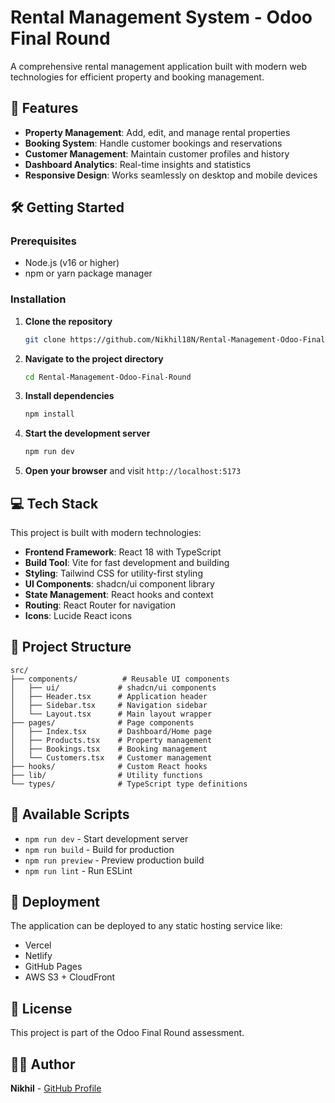 # Rental Management System - Odoo Final Round

A comprehensive rental management application built with modern web technologies for efficient property and booking management.

## 🚀 Features

- **Property Management**: Add, edit, and manage rental properties
- **Booking System**: Handle customer bookings and reservations
- **Customer Management**: Maintain customer profiles and history
- **Dashboard Analytics**: Real-time insights and statistics
- **Responsive Design**: Works seamlessly on desktop and mobile devices

## 🛠️ Getting Started

### Prerequisites

- Node.js (v16 or higher)
- npm or yarn package manager

### Installation

1. **Clone the repository**
   ```bash
   git clone https://github.com/Nikhil18N/Rental-Management-Odoo-Final-Round.git
   ```

2. **Navigate to the project directory**
   ```bash
   cd Rental-Management-Odoo-Final-Round
   ```

3. **Install dependencies**
   ```bash
   npm install
   ```

4. **Start the development server**
   ```bash
   npm run dev
   ```

5. **Open your browser** and visit `http://localhost:5173`

## 💻 Tech Stack

This project is built with modern technologies:

- **Frontend Framework**: React 18 with TypeScript
- **Build Tool**: Vite for fast development and building
- **Styling**: Tailwind CSS for utility-first styling
- **UI Components**: shadcn/ui component library
- **State Management**: React hooks and context
- **Routing**: React Router for navigation
- **Icons**: Lucide React icons

## 📁 Project Structure

```
src/
├── components/          # Reusable UI components
│   ├── ui/             # shadcn/ui components
│   ├── Header.tsx      # Application header
│   ├── Sidebar.tsx     # Navigation sidebar
│   └── Layout.tsx      # Main layout wrapper
├── pages/              # Page components
│   ├── Index.tsx       # Dashboard/Home page
│   ├── Products.tsx    # Property management
│   ├── Bookings.tsx    # Booking management
│   └── Customers.tsx   # Customer management
├── hooks/              # Custom React hooks
├── lib/                # Utility functions
└── types/              # TypeScript type definitions
```

## 🎯 Available Scripts

- `npm run dev` - Start development server
- `npm run build` - Build for production
- `npm run preview` - Preview production build
- `npm run lint` - Run ESLint

## 🚀 Deployment

The application can be deployed to any static hosting service like:
- Vercel
- Netlify
- GitHub Pages
- AWS S3 + CloudFront

## 📝 License

This project is part of the Odoo Final Round assessment.

## 👨‍💻 Author

**Nikhil** - [GitHub Profile](https://github.com/Nikhil18N)
